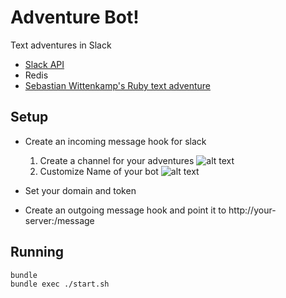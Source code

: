 # Adventure Bot!

Text adventures in Slack

- [Slack API](http://api.slack.com)
- Redis
- [Sebastian Wittenkamp's Ruby text adventure](https://github.com/bitops/text-adventure)

## Setup

- Create an incoming message hook for slack

  1. Create a channel for your adventures
![alt text][create-channel]
  2. Customize Name of your bot
![alt text][create-channel]
- Set your domain and token
- Create an outgoing message hook and point it to http://your-server:/message

## Running

```shell
bundle
bundle exec ./start.sh
```

[create-channel]: https://raw.githubusercontent.com/Jupitar/adventure-bot/master/docs/create-channel.png "create channel"

[customize-name]: https://raw.githubusercontent.com/Jupitar/adventure-bot/master/docs/customize-name.png "customize name"